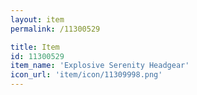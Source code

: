 ```yaml
---
layout: item
permalink: /11300529

title: Item
id: 11300529
item_name: 'Explosive Serenity Headgear'
icon_url: 'item/icon/11309998.png'
---
```

